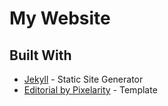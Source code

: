 # My Website 

## Built With

* [Jekyll](https://jekyllrb.com/) - Static Site Generator
* [Editorial by Pixelarity](https://pixelarity.com/editorial) - Template